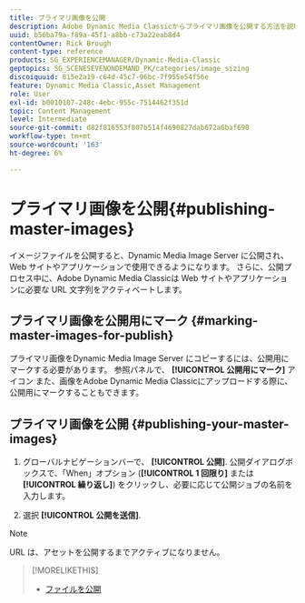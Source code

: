 ```yaml
---
title: プライマリ画像を公開
description: Adobe Dynamic Media Classicからプライマリ画像を公開する方法を説明します。
uuid: b56ba79a-f89a-45f1-a8bb-c73a22eab8d4
contentOwner: Rick Brough
content-type: reference
products: SG_EXPERIENCEMANAGER/Dynamic-Media-Classic
geptopics: SG_SCENESEVENONDEMAND_PK/categories/image_sizing
discoiquuid: 815e2a19-c64d-45c7-96bc-7f955e54f56e
feature: Dynamic Media Classic,Asset Management
role: User
exl-id: b0010107-248c-4ebc-955c-7514462f351d
topic: Content Management
level: Intermediate
source-git-commit: d82f816553f807b514f4690827dab672a6baf690
workflow-type: tm+mt
source-wordcount: '163'
ht-degree: 6%

---
```


# プライマリ画像を公開{#publishing-master-images}

イメージファイルを公開すると、Dynamic Media Image Server に公開され、Web サイトやアプリケーションで使用できるようになります。 さらに、公開プロセス中に、Adobe Dynamic Media Classicは Web サイトやアプリケーションに必要な URL 文字列をアクティベートします。

## プライマリ画像を公開用にマーク {#marking-master-images-for-publish}

プライマリ画像をDynamic Media Image Server にコピーするには、公開用にマークする必要があります。 参照パネルで、 **[!UICONTROL 公開用にマーク]** アイコン また、画像をAdobe Dynamic Media Classicにアップロードする際に、公開用にマークすることもできます。

## プライマリ画像を公開 {#publishing-your-master-images}

1. グローバルナビゲーションバーで、 **[!UICONTROL 公開]**. 公開ダイアログボックスで、「When」オプション (**[!UICONTROL 1 回限り]** または **[!UICONTROL 繰り返し]**) をクリックし、必要に応じて公開ジョブの名前を入力します。

1. 選択 **[!UICONTROL 公開を送信]**.

>[!NOTE]
>
>URL は、アセットを公開するまでアクティブになりません。

>[!MORELIKETHIS]
>
>* [ファイルを公開](publishing-files.md#publishing_files)
